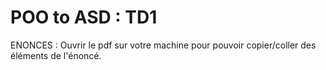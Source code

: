 # POO to ASD : TD1

ENONCES : Ouvrir le pdf sur votre machine pour pouvoir copier/coller des éléments de l'énoncé.




  
